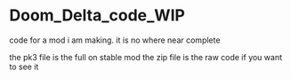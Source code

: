 # Doom_Delta_code_WIP
code for a mod i am making. it is no where near complete

the pk3 file is the full on stable mod
the zip file is the raw code if you want to see it
